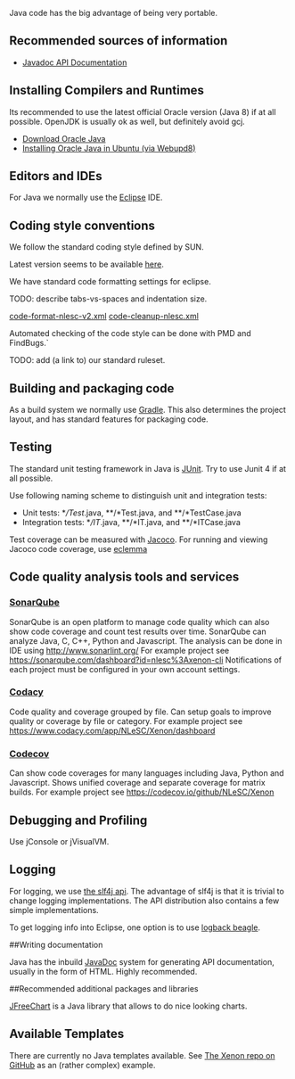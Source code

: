 Java code has the big advantage of being very portable.

## Recommended sources of information

* [Javadoc API Documentation](http://docs.oracle.com/javase/8/docs/api/)

## Installing Compilers and Runtimes

Its recommended to use the latest official Oracle version (Java 8) if at all possible. OpenJDK is usually ok as well, but definitely avoid gcj.

* [Download Oracle Java](http://www.oracle.com/technetwork/java/javase/downloads/index.html)
* [Installing Oracle Java in Ubuntu (via Webupd8)](http://www.webupd8.org/2014/03/oracle-java-8-stable-released-install.html)

## Editors and IDEs

For Java we normally use the [Eclipse](https://www.eclipse.org/) IDE.

## Coding style conventions

We follow the standard coding style defined by SUN.

Latest version seems to be available [here](https://www.scribd.com/doc/15884743/Java-Coding-Style-by-Achut-Reddy).

We have standard code formatting settings for eclipse.

TODO: describe tabs-vs-spaces and indentation size.

[code-format-nlesc-v2.xml](java-eclipse-config/code-format-nlesc-v2.xml)
[code-cleanup-nlesc.xml](java-eclipse-config/code-cleanup-nlesc.xml)

Automated checking of the code style can be done with PMD and FindBugs.`

TODO: add (a link to) our standard ruleset.

## Building and packaging code

As a build system we normally use [Gradle](http://gradle.org/). This also determines the project layout, and has standard features for packaging code.

## Testing

The standard unit testing framework in Java is [JUnit](http://junit.org/junit4/). Try to use Junit 4 if at all possible.

Use following naming scheme to distinguish unit and integration tests:
* Unit tests: **/Test*.java, **/*Test.java, and **/*TestCase.java
* Integration tests: **/IT*.java, **/*IT.java, and **/*ITCase.java

Test coverage can be measured with [Jacoco](http://eclemma.org/jacoco/). For running and viewing Jacoco code coverage, use [eclemma](http://www.eclemma.org/)

## Code quality analysis tools and services

### [SonarQube](https://about.sonarqube.com/)

SonarQube is an open platform to manage code quality which can also show code coverage and count test results over time.
SonarQube can analyze Java, C, C++, Python and Javascript.
The analysis can be done in IDE using http://www.sonarlint.org/
For example project see https://sonarqube.com/dashboard?id=nlesc%3Axenon-cli
Notifications of each project must be configured in your own account settings.

### [Codacy](https://www.codacy.com)

Code quality and coverage grouped by file.
Can setup goals to improve quality or coverage by file or category.
For example project see https://www.codacy.com/app/NLeSC/Xenon/dashboard

### [Codecov](https://codecov.io)
Can show code coverages for many languages including Java, Python and Javascript.
Shows unified coverage and separate coverage for matrix builds.
For example project see https://codecov.io/github/NLeSC/Xenon

## Debugging and Profiling

Use jConsole or jVisualVM.

## Logging

For logging, we use [the slf4j api](http://www.slf4j.org). The advantage of slf4j is that it is trivial to change logging implementations. The API distribution also contains a few simple implementations.

To get logging info into Eclipse, one option is to use [logback beagle](http://logback.qos.ch/beagle).

##Writing documentation

Java has the inbuild [JavaDoc](http://www.oracle.com/technetwork/java/javase/documentation/index-jsp-135444.html) system for generating API documentation, usually in the form of HTML. Highly recommended.

##Recommended additional packages and libraries

[JFreeChart](http://www.jfree.org/jfreechart/) is a Java library that allows to do nice looking charts.

## Available Templates

There are currently no Java templates available. See [The Xenon repo on GitHub](https://github.com/nlesc/xenon) as an (rather complex) example.
